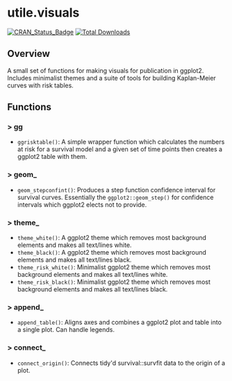 # utile.visuals
[![CRAN_Status_Badge](https://www.r-pkg.org/badges/version/utile.visuals)](https://CRAN.R-project.org/package=utile.visuals)
[![Total Downloads](https://cranlogs.r-pkg.org/badges/grand-total/utile.visuals)](https://CRAN.R-project.org/package=utile.visuals)

## Overview
A small set of functions for making visuals for publication in ggplot2. Includes minimalist themes and a suite of tools for building Kaplan-Meier curves with risk tables.

## Functions
### > gg
- `ggrisktable()`: A simple wrapper function which calculates the numbers at risk for a survival model and a given set of time points then creates a ggplot2 table with them.

### > geom_
- `geom_stepconfint()`: Produces a step function confidence interval for survival curves. Essentially the `ggplot2::geom_step()` for confidence intervals which ggplot2 elects not to provide.

### > theme_
- `theme_white()`: A ggplot2 theme which removes most background elements and makes all text/lines white.
- `theme_black()`: A ggplot2 theme which removes most background elements and makes all text/lines black.
- `theme_risk_white()`: Minimalist ggplot2 theme which removes most background elements and makes all text/lines white.
- `theme_risk_black()`: Minimalist ggplot2 theme which removes most background elements and makes all text/lines black.

### > append_
- `append_table()`: Aligns axes and combines a ggplot2 plot and table into a single plot. Can handle legends.

### > connect_
- `connect_origin()`: Connects tidy'd survival::survfit data to the origin of a plot.


